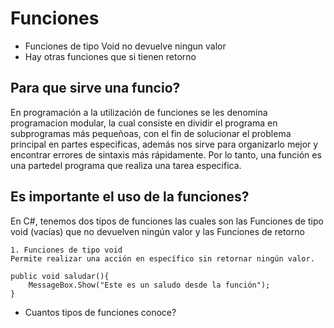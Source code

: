 # Funciones

- Funciones de tipo Void no devuelve ningun valor
- Hay otras funciones que si tienen retorno

## Para que sirve una funcio?
En programación a la utilización de funciones se les denomina programacion modular, la cual consiste en dividir el programa en subprogramas más pequeñoas, con el fin de solucionar el problema principal en partes especificas, además nos sirve para organizarlo mejor y encontrar errores de sintaxis más rápidamente. Por lo tanto, una función es una partedel programa que realiza una tarea especifica.

## Es importante el uso de la funciones?
En C#, tenemos dos tipos de funciones las cuales son las Funciones de tipo void (vacías) que no devuelven ningún valor y las Funciones de retorno
```
1. Funciones de tipo void
Permite realizar una acción en específico sin retornar ningún valor.

public void saludar(){
    MessageBox.Show("Este es un saludo desde la función");
}
```

- Cuantos tipos de funciones conoce?
